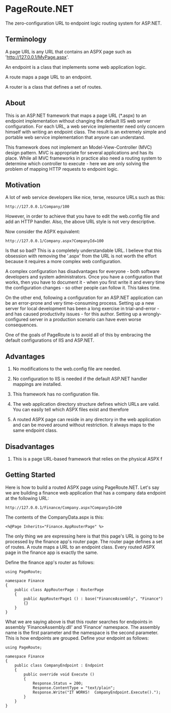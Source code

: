 # PageRoute.NET

The zero-configuration URL to endpoint logic routing system for ASP.NET.

## Terminology

A page URL is any URL that contains an ASPX page such as 'http://127.0.0.1/MyPage.aspx'.

An endpoint is a class that implements some web application logic.

A route maps a page URL to an endpoint.

A router is a class that defines a set of routes.

## About

This is an ASP.NET framework that maps a page URL (*.aspx) to an endpoint implementation without changing the default IIS web server configuration.
For each URL, a web service implementer need only concern himself with writing an endpoint class.
The result is an extremely simple and portable web service implementation that anyone can understand.

This framework does not implement an Model-View-Controller (MVC) design pattern.
MVC is appropriate for several applications and has its place.
While all MVC frameworks in practice also need a routing system to determine which controller to execute - here we are only solving the problem of mapping HTTP requests to endpoint logic.

## Motivation

A lot of web service developers like nice, terse, resource URLs such as this:

	http://127.0.0.1/Company/100
	
However, in order to achieve that you have to edit the web.config file and add an HTTP handler.
Also, the above URL style is not very descriptive.

Now consider the ASPX equivalent:

	http://127.0.0.1/Company.aspx?CompanyId=100
	
Is that so bad?  This is a completely understandable URL.
I believe that this obsession with removing the '.aspx' from the URL is not worth the effort because it requires a more complex web configuration.

A complex configuration has disadvantages for everyone - both software developers and system administrators.
Once you have a configuration that works, then you have to document it - when you first write it and every time the configuration changes - so other people can follow it.  This takes time.

On the other end, following a configuration for an ASP.NET application can be an error-prone and very time-consuming process.
Setting up a new server for local development has been a long exercise in trial-and-error - and has caused productivity issues - for this author.
Setting up a wrongly-configured server in a production scenario can have even worse consequences.

One of the goals of PageRoute is to avoid all of this by embracing the default configurations of IIS and ASP.NET.

## Advantages

1. No modifications to the web.config file are needed.

1. No configuration to IIS is needed if the default ASP.NET handler mappings are installed.

1. This framework has no configuration file.

1. The web application directory structure defines which URLs are valid.  You can easily tell which ASPX files exist and therefore 

1. A routed ASPX page can reside in any directory in the web application and can be moved around without restriction.  It always maps to the same endpoint class.

## Disadvantages

1. This is a page URL-based framework that relies on the physical ASPX f

## Getting Started

Here is how to build a routed ASPX page using PageRoute.NET.
Let's say we are building a finance web application that has a company data endpoint at the following URL:

	http://127.0.0.1/Finance/Company.aspx?CompanyId=100

The contents of the CompanyData.aspx is this:

	<%@Page Inherits="Finance.AppRouterPage" %>
	
The only thing we are expressing here is that this page's URL is going to be processed by the finance app's router page.
The router page defines a set of routes.
A route maps a URL to an endpoint class.
Every routed ASPX page in the finance app is exactly the same.

Define the finance app's router as follows:

	using PageRoute;

	namespace Finance
	{
		public class AppRouterPage : RouterPage
		{
			public AppRouterPage1 () : base("FinanceAssembly", "Finance")
			{}
		}
	}

What we are saying above is that this router searches for endpoints in assembly 'FinanceAssembly.dll' and 'Finance' namespace.
The assembly name is the first parameter and the namespace is the second parameter.
This is how endpoints are grouped.
Define your endpoint as follows:

	using PageRoute;

	namespace Finance
	{
		public class CompanyEndpoint : Endpoint
		{
			public override void Execute ()
			{
				Response.Status = 200;
				Response.ContentType = "text/plain";
				Response.Write("IT WORKS!  CompanyEndpoint.Execute().");
			}
		}
	}
